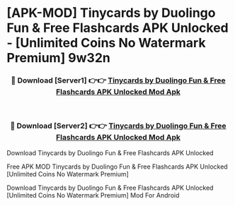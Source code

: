 # [APK-MOD] Tinycards by Duolingo  Fun & Free Flashcards APK Unlocked - [Unlimited Coins No Watermark Premium] 9w32n



<div align="center">
<h3>🔴 Download [Server1] 👉👉 <a href="https://momento.my/?title=Tinycards_by_Duolingo__Fun_&_Free_Flashcards_APK_Unlocked">Tinycards by Duolingo  Fun & Free Flashcards APK Unlocked Mod Apk</a></h3><br>

<h3>🔴 Download [Server2] 👉👉 <a href="https://momento.my/?title=Tinycards_by_Duolingo__Fun_&_Free_Flashcards_APK_Unlocked">Tinycards by Duolingo  Fun & Free Flashcards APK Unlocked Mod Apk</a></h3>
</div>



Download Tinycards by Duolingo  Fun & Free Flashcards APK Unlocked 

Free APK MOD Tinycards by Duolingo  Fun & Free Flashcards APK Unlocked [Unlimited Coins No Watermark Premium]

Download Tinycards by Duolingo  Fun & Free Flashcards APK Unlocked [Unlimited Coins No Watermark Premium] Mod For Android
